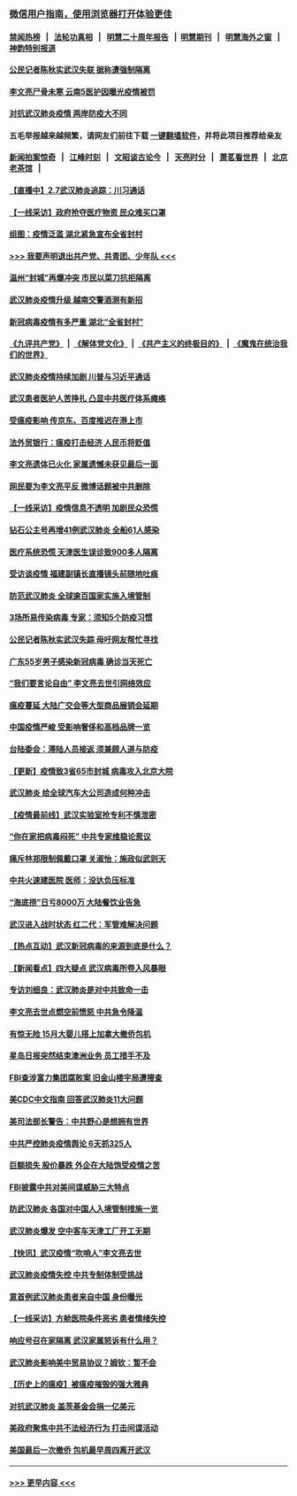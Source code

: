 ### [微信用户指南，使用浏览器打开体验更佳](https://github.com/gfw-breaker/banned-news1/blob/master/indexes/wechat-guide.md?t=0)
#### [禁闻热榜](热点新闻.md?t=0)  &nbsp;&nbsp;|&nbsp;&nbsp; [法轮功真相](https://github.com/gfw-breaker/truth/blob/master/README.md?t=0) &nbsp;&nbsp;|&nbsp;&nbsp; [明慧二十周年报告](https://github.com/gfw-breaker/mh-reports/blob/master/README.md?t=0) &nbsp;&nbsp;|&nbsp;&nbsp;[明慧期刊](https://github.com/gfw-breaker/mh-qikan) &nbsp;&nbsp;|&nbsp;&nbsp; [明慧海外之窗](https://github.com/gfw-breaker/mh-news/blob/master/README.md?t=0) &nbsp;&nbsp;|&nbsp;&nbsp; [神韵特别报道](https://github.com/gfw-breaker/mh-news/blob/master/shenyun.md?t=0)
#### [公民记者陈秋实武汉失联 据称遭强制隔离](../pages/nsc413/n11851944.md?t=02080002) 
#### [李文亮尸骨未寒 云南5医护因曝光疫情被罚](../pages/nsc413/n11851761.md?t=02080002) 
#### [对抗武汉肺炎疫情 两岸防疫大不同](../pages/nsc413/n11846318.md?t=02080002) 
#### 五毛举报越来越频繁，请网友们前往下载 [一键翻墙软件](https://github.com/gfw-breaker/ssr-accounts)，并将此项目推荐给亲友
#### [新闻拍案惊奇](https://github.com/gfw-breaker/banned-news1/blob/master/pages/link4.md) &nbsp;&nbsp;|&nbsp;&nbsp; [江峰时刻](https://github.com/gfw-breaker/banned-news1/blob/master/pages/link4.md) &nbsp;&nbsp;|&nbsp;&nbsp; [文昭谈古论今](https://github.com/gfw-breaker/banned-news1/blob/master/pages/link4.md) &nbsp;&nbsp;|&nbsp;&nbsp; [天亮时分](https://github.com/gfw-breaker/banned-news1/blob/master/pages/link4.md) &nbsp;&nbsp;|&nbsp;&nbsp; [萧茗看世界](https://github.com/gfw-breaker/banned-news1/blob/master/pages/link4.md) &nbsp;&nbsp;|&nbsp;&nbsp; [北京老茶馆](https://github.com/gfw-breaker/banned-news1/blob/master/pages/link4.md) &nbsp;&nbsp;|&nbsp;&nbsp; 
#### [【直播中】2.7武汉肺炎追踪：川习通话](../pages/nsc413/n11851802.md?t=02080002) 
#### [【一线采访】政府抢夺医疗物资 民众难买口罩](../pages/nsc413/n11851017.md?t=02080002) 
#### [组图：疫情泛滥 湖北紧急宣布全省封村](../pages/nsc413/n11851563.md?t=02080002) 
#### [>>> 我要声明退出共产党、共青团、少年队 <<<](https://github.com/begood0513/goodnews/blob/master/quit/letter.md) 
#### [温州“封城”再爆冲突 市民以菜刀抗拒隔离](../pages/nsc413/n11851538.md?t=02080002) 
#### [武汉肺炎疫情升级 越南交警酒测有新招](../pages/nsc413/n11851632.md?t=02080002) 
#### [新冠病毒疫情有多严重 湖北“全省封村”](../pages/nsc413/n11851296.md?t=02080002) 
#### [《九评共产党》](https://github.com/begood0513/9ping.md/blob/master/README.md) &nbsp;|&nbsp; [《解体党文化》](../../../../jtdwh.md/blob/master/README.md)  &nbsp;|&nbsp; [《共产主义的终极目的》](../../../../gczydzjmd.md/blob/master/README.md) &nbsp;|&nbsp; [《魔鬼在统治我们的世界》](../../../../mgztzwmdsj.md/blob/master/README.md) 
#### [武汉肺炎疫情持续加剧 川普与习近平通话](../pages/nsc413/n11851613.md?t=02080002) 
#### [武汉患者医护人苦挣扎 凸显中共医疗体系瘫痪](../pages/nsc413/n11850083.md?t=02080002) 
#### [受瘟疫影响 传京东、百度推迟在港上市](../pages/nsc413/n11851409.md?t=02080002) 
#### [法外贸银行：瘟疫打击经济 人民币将贬值](../pages/nsc413/n11850538.md?t=02080002) 
#### [李文亮遗体已火化 家属遗憾未获见最后一面](../pages/nsc413/n11851128.md?t=02080002) 
#### [网民要为李文亮平反 微博话题被中共删除](../pages/nsc413/n11851177.md?t=02080002) 
#### [【一线采访】疫情信息不透明 加剧民众恐慌](../pages/nsc413/n11850699.md?t=02080002) 
#### [钻石公主号再增41例武汉肺炎 全船61人感染](../pages/nsc413/n11850401.md?t=02080002) 
#### [医疗系统恐慌 天津医生误诊致900多人隔离](../pages/nsc413/n11850609.md?t=02080002) 
#### [受访谈疫情 福建副镇长直播镜头前随地吐痰](../pages/nsc413/n11850758.md?t=02080002) 
#### [防范武汉肺炎 全球逾百国家实施入境管制](../pages/nsc413/n11850557.md?t=02080002) 
#### [3场所易传染病毒 专家：须知5个防疫习惯](../pages/nsc413/n11849662.md?t=02080002) 
#### [公民记者陈秋实武汉失踪 母吁网友帮忙寻找](../pages/nsc413/n11850638.md?t=02080002) 
#### [广东55岁男子感染新冠病毒 确诊当天死亡](../pages/nsc413/n11850590.md?t=02080002) 
#### [“我们要言论自由” 李文亮去世引网络效应](../pages/nsc413/n11850484.md?t=02080002) 
#### [瘟疫蔓延 大陆广交会等大型商品展销会延期](../pages/nsc413/n11850521.md?t=02080002) 
#### [中国疫情严峻 受影响奢侈和高档品牌一览](../pages/nsc413/n11850319.md?t=02080002) 
#### [台陆委会：滞陆人员接返 须兼顾人道与防疫](../pages/nsc413/n11850414.md?t=02080002) 
#### [【更新】疫情致3省65市封城 病毒攻入北京大院](../pages/nsc413/n11801312.md?t=02080002) 
#### [武汉肺炎 给全球汽车大公司造成何种冲击](../pages/nsc413/n11850056.md?t=02080002) 
#### [【疫情最前线】武汉实验室抢专利不慎泄密](../pages/nsc413/n11850310.md?t=02080002) 
#### [“你在家把病毒闷死” 中共专家维稳论惹议](../pages/nsc413/n11850048.md?t=02080002) 
#### [痛斥林郑限制佩戴口罩 关淑怡：施政似武则天](../pages/nsc413/n11849645.md?t=02080002) 
#### [中共火速建医院 医师：没达负压标准](../pages/nsc413/n11848938.md?t=02080002) 
#### [“海底捞”日亏8000万 大陆餐饮业告急](../pages/nsc413/n11850010.md?t=02080002) 
#### [武汉进入战时状态 红二代：军管难解决问题](../pages/nsc413/n11849976.md?t=02080002) 
#### [【热点互动】武汉新冠病毒的来源到底是什么？](../pages/nsc413/n11849749.md?t=02080002) 
#### [【新闻看点】四大疑点 武汉病毒所卷入风暴眼](../pages/nsc413/n11849608.md?t=02080002) 
#### [专访刘细良：武汉肺炎是对中共致命一击](../pages/nsc413/n11849934.md?t=02080002) 
#### [李文亮去世点燃空前愤怒 中共急令降温](../pages/nsc413/n11849864.md?t=02080002) 
#### [有惊无险 15月大婴儿搭上加拿大撤侨包机](../pages/nsc413/n11849698.md?t=02080002) 
#### [星岛日报突然结束澳洲业务 员工措手不及](../pages/nsc413/n11849722.md?t=02080002) 
#### [FBI查涉富力集团腐败案 旧金山楼宇局遭搜查](../pages/nsc413/n11848419.md?t=02080002) 
#### [美CDC中文指南 回答武汉肺炎11大问题](../pages/nsc413/n11849703.md?t=02080002) 
#### [美司法部长警告：中共野心是想拥有世界](../pages/nsc413/n11849769.md?t=02080002) 
#### [中共严控肺炎疫情舆论 6天抓325人](../pages/nsc413/n11849529.md?t=02080002) 
#### [巨额损失 股价暴跌 外企在大陆饱受疫情之苦](../pages/nsc413/n11849651.md?t=02080002) 
#### [FBI披露中共对美间谍威胁三大特点](../pages/nsc413/n11849700.md?t=02080002) 
#### [防武汉肺炎 各国对中国人入境管制措施一览](../pages/nsc413/n11838726.md?t=02080002) 
#### [武汉肺炎爆发 空中客车天津工厂开工无期](../pages/nsc413/n11849634.md?t=02080002) 
#### [【快讯】武汉疫情“吹哨人”李文亮去世](../pages/nsc413/n11849459.md?t=02080002) 
#### [武汉肺炎疫情失控 中共专制体制受挑战](../pages/nsc413/n11849457.md?t=02080002) 
#### [意首例武汉肺炎患者来自中国 身份曝光](../pages/nsc413/n11849454.md?t=02080002) 
#### [【一线采访】方舱医院条件恶劣 患者情绪失控](../pages/nsc413/n11848910.md?t=02080002) 
#### [响应号召在家隔离 武汉家属怒诉有什么用？](../pages/nsc413/n11849412.md?t=02080002) 
#### [武汉肺炎影响美中贸易协议？姆钦：暂不会](../pages/nsc413/n11849497.md?t=02080002) 
#### [【历史上的瘟疫】被瘟疫摧毁的强大雅典](../pages/nsc413/n11849036.md?t=02080002) 
#### [对抗武汉肺炎 盖茨基金会捐一亿美元](../pages/nsc413/n11848953.md?t=02080002) 
#### [美政府聚焦中共不法经济行为 打击间谍活动](../pages/nsc413/n11849322.md?t=02080002) 
#### [美国最后一次撤侨 包机最早周四离开武汉](../pages/nsc413/n11849395.md?t=02080002) 

----
#### [ >>> 更早内容 <<< ](../indexes/nsc413-earlier.md)
